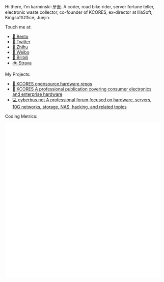 Hi there, I'm karminski-牙医. A coder, road bike rider, server fortune teller, electronic waste collector, co-founder of KCORES, ex-director at IllaSoft, KingsoftOffice, Juejin.

Touch me at:

- [🍱 Bento](https://bento.me/dr-karminski)
- [🌱 Twitter](https://twitter.com/karminski3)
- [🍧 Zhihu](https://www.zhihu.com/people/karminski/posts)  
- [🍦 Weibo](https://weibo.com/2169039837)  
- [🍫 Bilibili](https://space.bilibili.com/450407615)  
- [🚲 Strava](https://www.strava.com/athletes/62277669)

My Projects:

- [🍭 KCORES opensource hardware repos](https://github.com/kcores)
- [🍰 KCORES A professional publication covering consumer electronics and enterprise hardware](https://kcores.com)
- [💻 cyberbus.net A professional forum focused on hardware, servers, 10G networks, storage, NAS, hacking, and related topics](https://cyberbus.net)

Coding Metrics:  

![Metrics](./github-metrics.svg)

<!--
**karminski/karminski** is a ✨ _special_ ✨ repository because its `README.md` (this file) appears on your GitHub profile.

Here are some ideas to get you started:

- 🔭 I’m currently working on ...
- 🌱 I’m currently learning ...
- 👯 I’m looking to collaborate on ...
- 🤔 I’m looking for help with ...
- 💬 Ask me about ...
- 📫 How to reach me: ...
- 😄 Pronouns: ...
- ⚡ Fun fact: ...
-->
